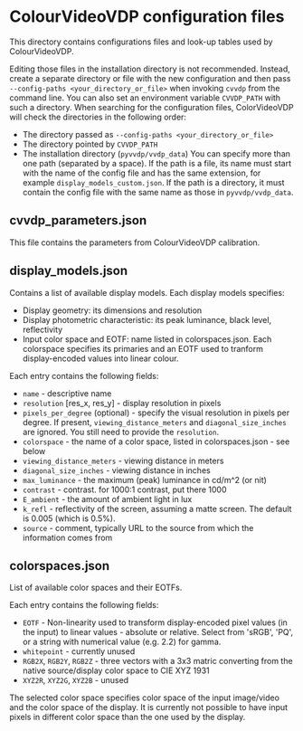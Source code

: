 # ColourVideoVDP configuration files

This directory contains configurations files and look-up tables used by ColourVideoVDP.

Editing those files in the installation directory is not recommended. Instead, create a separate directory or file with the new configuration and then pass `--config-paths <your_directory_or_file>` when invoking `cvvdp` from the command line. You can also set an environment variable `CVVDP_PATH` with such a directory. When searching for the configuration files, ColorVideoVDP will check the directories in the following order: 
* The directory passed as `--config-paths <your_directory_or_file>`
* The directory pointed by `CVVDP_PATH`
* The installation directory (`pyvvdp/vvdp_data`)
You can specify more than one path (separated by a space). If the path is a file, its name must start with the name of the config file and has the same extension, for example `display_models_custom.json`. If the path is a directory, it must contain the config file with the same name as those in `pyvvdp/vvdp_data`. 

## cvvdp_parameters.json

This file contains the parameters from ColourVideoVDP calibration. 

## display_models.json

Contains a list of available display models. Each display models specifies:
* Display geometry: its dimensions and resolution
* Display photometric characteristic: its peak luminance, black level, reflectivity
* Input color space and EOTF: name listed in colorspaces.json. Each colorspace specifies its primaries and an EOTF used to tranform display-encoded values into linear colour.

Each entry contains the following fields:

* `name` - descriptive name
* `resolution` [res_x, res_y] - display resolution in pixels
* `pixels_per_degree` (optional) - specify the visual resolution in pixels per degree. If present, `viewing_distance_meters` and `diagonal_size_inches` are ignored. You still need to provide the `resolution`.
* `colorspace` - the name of a color space, listed in colorspaces.json - see below 
* `viewing_distance_meters` - viewing distance in meters
* `diagonal_size_inches` - viewing distance in inches
* `max_luminance` - the maximum (peak) luminance in cd/m^2 (or nit)
* `contrast` - contrast. for 1000:1 contrast, put there 1000
* `E_ambient` - the amount of ambient light in lux
* `k_refl` - reflectivity of the screen, assuming a matte screen. The default is 0.005 (which is 0.5%).
* `source` - comment, typically URL to the source from which the information comes from

## colorspaces.json

List of available color spaces and their EOTFs. 

Each entry contains the following fields:

* `EOTF` - Non-linearity used to transform display-encoded pixel values (in the input) to linear values - absolute or relative. Select from 'sRGB', 'PQ', or a string with numerical value (e.g. 2.2) for gamma. 
* `whitepoint` - currently unused
* `RGB2X`, `RGB2Y`, `RGB2Z` - three vectors with a 3x3 matric converting from the native source/display color space to CIE XYZ 1931
* `XYZ2R`, `XYZ2G`, `XYZ2B` - unused

The selected color space specifies color space of the input image/video and the color space of the display. It is currently not possible to have input pixels in different color space than the one used by the display. 
